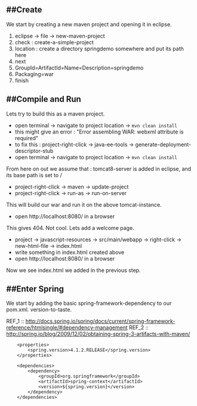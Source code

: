 ##Create
---

We start by creating a new maven project and opening it in eclipse.

1. eclipse -> file -> new-maven-project
1. check : create-a-simple-project 
1. location : create a directory springdemo somewhere and put its path here
1. next
1. GroupId=ArtifactId=Name=Description=springdemo
1. Packaging=war
1. finish


##Compile and Run
---

Lets try to build this as a maven project.

+ open terminal -> navigate to project location -> `mvn clean install`
+ this might give an error : "Error assembling WAR: webxml attribute is required"
+ to fix this : project-right-click -> java-ee-tools -> generate-deployment-descriptor-stub
+ open terminal -> navigate to project location -> `mvn clean install`

From here on out we assume that : tomcat8-server is added in eclipse, and its base path is set to /

+ project-right-click -> maven -> update-project
+ project-right-click -> run-as -> run-on-server

This will build our war and run it on the above tomcat-instance.

+ open http://localhost:8080/ in a browser 

This gives 404. Not cool. Lets add a welcome page.

+ project -> javascript-resources -> src/main/webapp -> right-click -> new-html-file -> index.html
+ write something in index.html created above
+ open http://localhost:8080/ in a browser 

Now we see index.html we added in the previous step.

##Enter Spring
---

We start by adding the basic spring-framework-dependency to our pom.xml. version-to-taste.

REF_1 :: http://docs.spring.io/spring/docs/current/spring-framework-reference/htmlsingle/#dependency-management
REF_2 :: http://spring.io/blog/2009/12/02/obtaining-spring-3-artifacts-with-maven/

```
	<properties>
		<spring.version>4.1.2.RELEASE</spring.version>
	</properties>

	<dependencies>
		<dependency>
			<groupId>org.springframework</groupId>
			<artifactId>spring-context</artifactId>
			<version>${spring.version}</version>
		</dependency>
	</dependencies>
```







